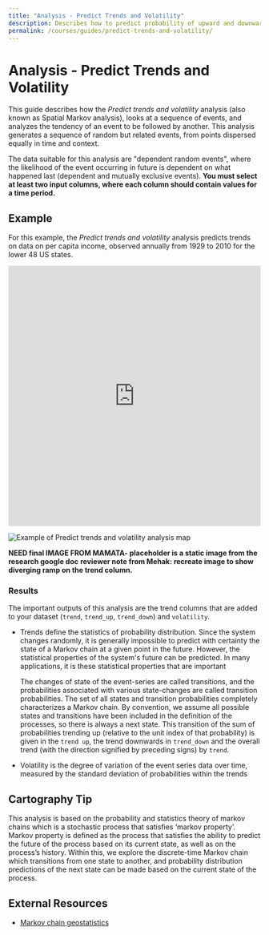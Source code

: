 ```yaml
---
title: "Analysis - Predict Trends and Volatility"
description: Describes how to predict probability of upward and downward trends using spatial Markov chains, with the CARTO Builder.
permalink: /courses/guides/predict-trends-and-volatility/
---
```


# Analysis - Predict Trends and Volatility

This guide describes how the _Predict trends and volatility_ analysis (also known as Spatial Markov analysis), looks at a sequence of events, and analyzes the tendency of an event to be followed by another. This analysis generates a sequence of random but related events, from points dispersed equally in time and context. 

The data suitable for this analysis are "dependent random events", where the likelihood of the event occurring in future is dependent on what happened last (dependent and mutually exclusive events). **You must select at least two input columns, where each column should contain values for a time period.** 

## Example

For this example, the _Predict trends and volatility_ analysis predicts trends on data on per capita income, observed annually from 1929 to 2010 for the lower 48 US states. 

<iframe width="100%" height="520" frameborder="0" src="https://team.carto.com/u/mehak-carto/builder/81bfd32c-7543-11e6-b62d-0ee66e2c9693/embed" allowfullscreen webkitallowfullscreen mozallowfullscreen oallowfullscreen msallowfullscreen></iframe>

<span class="wrap-border"><img src="/academy/img/guides/predict_trends/example.jpg" alt="Example of Predict trends and volatility analysis map" /></span>

**NEED final IMAGE FROM MAMATA- placeholder is a static image from the research google doc**
**reviewer note from Mehak: recreate image to show diverging ramp on the trend column.**

### Results

The important outputs of this analysis are the trend columns that are added to your dataset (`trend`, `trend_up`, `trend_down`) and `volatility`. 

- Trends define the statistics of probability distribution. Since the system changes randomly, it is generally impossible to predict with certainty the state of a Markov chain at a given point in the future. However, the statistical properties of the system's future can be predicted. In many applications, it is these statistical properties that are important

  The changes of state of the event-series are called transitions, and the probabilities associated with various state-changes are called transition probabilities. The set of all states and transition probabilities completely characterizes a Markov chain. By convention, we assume all possible states and transitions have been included in the definition of the processes, so there is always a next state. This transition of the sum of probabilities trending up (relative to the unit index of that probability) is given in the `trend up`, the trend downwards in `trend_down` and the overall trend (with the direction signified by preceding signs) by `trend`.

- Volatility is the degree of variation of the event series data over time, measured by the standard deviation of probabilities within the trends

## Cartography Tip

This analysis is based on the probability and statistics theory of markov chains which is a stochastic process that satisfies ‘markov property’. Markov property is defined as the process that satisfies the ability to predict the future of the process based on its current state, as well as on the process’s history. Within this, we explore the discrete-time Markov chain which transitions from one state to another, and probability distribution predictions of the next state can be made based on the current state of the process.

## External Resources

- [Markov chain geostatistics](http://gis.geog.uconn.edu/weidong/Markov_chain_spatial_statistics.htm)
